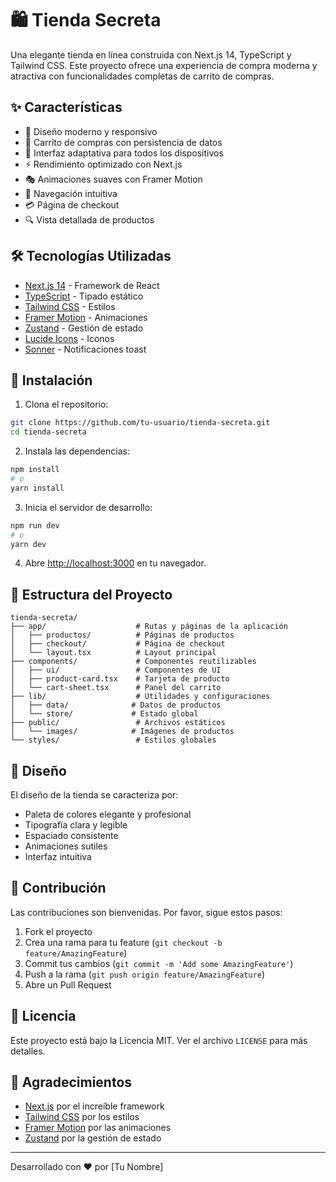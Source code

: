 # 🛍️ Tienda Secreta

Una elegante tienda en línea construida con Next.js 14, TypeScript y Tailwind CSS. Este proyecto ofrece una experiencia de compra moderna y atractiva con funcionalidades completas de carrito de compras.

## ✨ Características

- 🎨 Diseño moderno y responsivo
- 🛒 Carrito de compras con persistencia de datos
- 📱 Interfaz adaptativa para todos los dispositivos
- ⚡ Rendimiento optimizado con Next.js
- 🎭 Animaciones suaves con Framer Motion
- 🎯 Navegación intuitiva
- 💳 Página de checkout
- 🔍 Vista detallada de productos

## 🛠️ Tecnologías Utilizadas

- [Next.js 14](https://nextjs.org/) - Framework de React
- [TypeScript](https://www.typescriptlang.org/) - Tipado estático
- [Tailwind CSS](https://tailwindcss.com/) - Estilos
- [Framer Motion](https://www.framer.com/motion/) - Animaciones
- [Zustand](https://github.com/pmndrs/zustand) - Gestión de estado
- [Lucide Icons](https://lucide.dev/) - Iconos
- [Sonner](https://sonner.emilkowal.ski/) - Notificaciones toast

## 🚀 Instalación

1. Clona el repositorio:
```bash
git clone https://github.com/tu-usuario/tienda-secreta.git
cd tienda-secreta
```

2. Instala las dependencias:
```bash
npm install
# o
yarn install
```

3. Inicia el servidor de desarrollo:
```bash
npm run dev
# o
yarn dev
```

4. Abre [http://localhost:3000](http://localhost:3000) en tu navegador.

## 📁 Estructura del Proyecto

```
tienda-secreta/
├── app/                    # Rutas y páginas de la aplicación
│   ├── productos/          # Páginas de productos
│   ├── checkout/           # Página de checkout
│   └── layout.tsx          # Layout principal
├── components/             # Componentes reutilizables
│   ├── ui/                 # Componentes de UI
│   ├── product-card.tsx    # Tarjeta de producto
│   └── cart-sheet.tsx      # Panel del carrito
├── lib/                    # Utilidades y configuraciones
│   ├── data/              # Datos de productos
│   └── store/             # Estado global
├── public/                 # Archivos estáticos
│   └── images/            # Imágenes de productos
└── styles/                 # Estilos globales
```

## 🎨 Diseño

El diseño de la tienda se caracteriza por:
- Paleta de colores elegante y profesional
- Tipografía clara y legible
- Espaciado consistente
- Animaciones sutiles
- Interfaz intuitiva

## 🤝 Contribución

Las contribuciones son bienvenidas. Por favor, sigue estos pasos:

1. Fork el proyecto
2. Crea una rama para tu feature (`git checkout -b feature/AmazingFeature`)
3. Commit tus cambios (`git commit -m 'Add some AmazingFeature'`)
4. Push a la rama (`git push origin feature/AmazingFeature`)
5. Abre un Pull Request

## 📝 Licencia

Este proyecto está bajo la Licencia MIT. Ver el archivo `LICENSE` para más detalles.

## 👏 Agradecimientos

- [Next.js](https://nextjs.org/) por el increíble framework
- [Tailwind CSS](https://tailwindcss.com/) por los estilos
- [Framer Motion](https://www.framer.com/motion/) por las animaciones
- [Zustand](https://github.com/pmndrs/zustand) por la gestión de estado

---

Desarrollado con ❤️ por [Tu Nombre] 